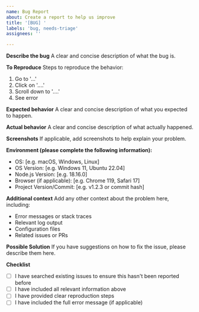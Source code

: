 ```yaml
---
name: Bug Report
about: Create a report to help us improve
title: '[BUG] '
labels: 'bug, needs-triage'
assignees: ''

---
```


**Describe the bug**
A clear and concise description of what the bug is.

**To Reproduce**
Steps to reproduce the behavior:
1. Go to '...'
2. Click on '....'
3. Scroll down to '....'
4. See error

**Expected behavior**
A clear and concise description of what you expected to happen.

**Actual behavior**
A clear and concise description of what actually happened.

**Screenshots**
If applicable, add screenshots to help explain your problem.

**Environment (please complete the following information):**
 - OS: [e.g. macOS, Windows, Linux]
 - OS Version: [e.g. Windows 11, Ubuntu 22.04]
 - Node.js Version: [e.g. 18.16.0]
 - Browser (if applicable): [e.g. Chrome 119, Safari 17]
 - Project Version/Commit: [e.g. v1.2.3 or commit hash]

**Additional context**
Add any other context about the problem here, including:
- Error messages or stack traces
- Relevant log output
- Configuration files
- Related issues or PRs

**Possible Solution**
If you have suggestions on how to fix the issue, please describe them here.

**Checklist**
- [ ] I have searched existing issues to ensure this hasn't been reported before
- [ ] I have included all relevant information above
- [ ] I have provided clear reproduction steps
- [ ] I have included the full error message (if applicable)